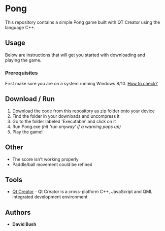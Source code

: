 # Pong
This repository contains a simple Pong game built with QT Creator using the language C++.

## Usage
Below are instructions that will get you started with downloading and playing the game. 

### Prerequisites
First make sure you are on a system running Windows 8/10. [How to check?](https://support.microsoft.com/en-us/windows/which-version-of-windows-operating-system-am-i-running-628bec99-476a-2c13-5296-9dd081cdd808)

## Download / Run
1. [Download](https://github.com/cyberbush/Pong) the code from this repository as zip folder onto your device
2. Find the folder in your downloads and uncompress it
3. Go to the folder labeled 'Executable' and click on it
4. Run Pong.exe *(hit 'run anyway' if a warning pops up)*
5. Play the game!

## Other
* The score isn't working properly
* Paddle/ball movement could be refined


## Tools
* [Qt Creator](https://www.qt.io/product/development-tools) - Qt Creator is a cross-platform C++, JavaScript and QML integrated development environment


## Authors

* **David Bush**
